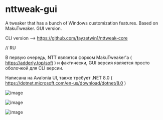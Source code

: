 # nttweak-gui
A tweaker that has a bunch of Windows customization features. Based on MakuTweaker. GUI version.

CLI version --> https://github.com/fayzetwin1/nttweak-core

// RU

В первую очередь, NTT является форком MakuTweaker'а ( https://adderly.top/soft ) и фактически, GUI версия является просто оболочкой для CLI версии. 

Написана на Avalonia UI, также требует .NET 8.0 ( https://dotnet.microsoft.com/en-us/download/dotnet/8.0 )


![image](https://github.com/user-attachments/assets/b02d91e1-116d-43f5-b71e-f6403c9a2a85)

![image](https://github.com/user-attachments/assets/463b7e35-967d-4269-8773-601cc5d9ce9d)

![image](https://github.com/user-attachments/assets/e2488598-3871-47e3-92b6-928edf880ee3)


